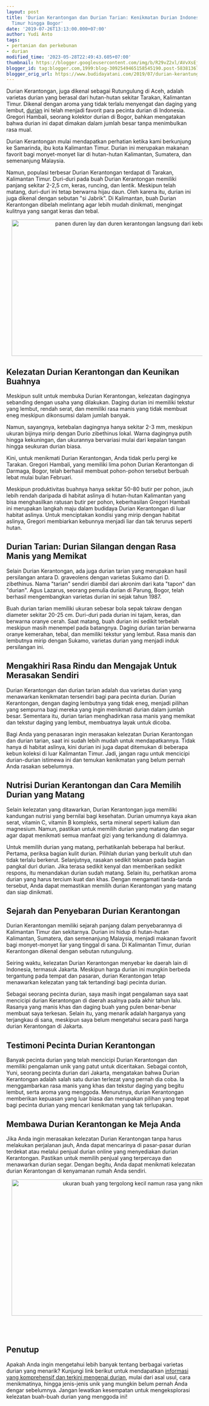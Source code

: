 ```yaml
---
layout: post
title: 'Durian Kerantongan dan Durian Tarian: Kenikmatan Durian Indonesia dari Kalimantan
  Timur hingga Bogor'
date: '2019-07-26T13:13:00.000+07:00'
author: Yudi Anto
tags:
- pertanian dan perkebunan
- durian
modified_time: '2023-05-28T22:49:43.605+07:00'
thumbnail: https://blogger.googleusercontent.com/img/b/R29vZ2xl/AVvXsEjqJdoE17l2iRGF-9oKHhZGUJTRZ6d_f5qfn9Yr8TNjpoMjbLw1PE1v0l_JX-_7hbDKgErZf9eBZajTJ0wry3CN9GcWJksP3gHJ-wlJiB-ZdO5fbPf3npJsuoAIC5MGcyMJE8PupD_K7C9FvriPT0hPYz7qxnEfe0kmoh1IhJEj6vw8Q5E8nAruCe90Jw/s72-w640-c-h360/duren2.jpg
blogger_id: tag:blogger.com,1999:blog-3092549465158545190.post-5838136707789379851
blogger_orig_url: https://www.budidayatani.com/2019/07/durian-kerantungan-dari-samarinda.html
---
```


<p>Durian Kerantongan, juga dikenal sebagai Rutungulung di Aceh, adalah varietas durian yang berasal dari hutan-hutan sekitar Tarakan, Kalimantan Timur. Dikenal dengan aroma yang tidak terlalu menyengat dan daging yang lembut, <a href="https://www.budidayatani.com/search/label/durian">durian</a> ini telah menjadi favorit para pecinta durian di Indonesia. Gregori Hambali, seorang kolektor durian di Bogor, bahkan mengatakan bahwa durian ini dapat dimakan dalam jumlah besar tanpa menimbulkan rasa mual.</p><p>Durian Kerantongan mulai mendapatkan perhatian ketika kami berkunjung ke Samarinda, ibu kota Kalimantan Timur. Durian ini merupakan makanan favorit bagi monyet-monyet liar di hutan-hutan Kalimantan, Sumatera, dan semenanjung Malaysia.</p><p>Namun, populasi terbesar Durian Kerantongan terdapat di Tarakan, Kalimantan Timur. Duri-duri pada buah Durian Kerantongan memiliki panjang sekitar 2-2,5 cm, keras, runcing, dan lentik. Meskipun telah matang, duri-duri ini tetap berwarna hijau daun. Oleh karena itu, durian ini juga dikenal dengan sebutan "si Jabrik". Di Kalimantan, buah Durian Kerantongan dibelah melintang agar lebih mudah dinikmati, mengingat kulitnya yang sangat keras dan tebal.</p><div class="separator" style="clear: both; text-align: center;"><a href="https://blogger.googleusercontent.com/img/b/R29vZ2xl/AVvXsEjqJdoE17l2iRGF-9oKHhZGUJTRZ6d_f5qfn9Yr8TNjpoMjbLw1PE1v0l_JX-_7hbDKgErZf9eBZajTJ0wry3CN9GcWJksP3gHJ-wlJiB-ZdO5fbPf3npJsuoAIC5MGcyMJE8PupD_K7C9FvriPT0hPYz7qxnEfe0kmoh1IhJEj6vw8Q5E8nAruCe90Jw/s2133/duren2.jpg" imageanchor="1" style="margin-left: 1em; margin-right: 1em;"><img alt="panen duren lay dan duren kerantongan langsung dari kebunnya" border="0" data-original-height="1200" data-original-width="2133" height="360" src="https://blogger.googleusercontent.com/img/b/R29vZ2xl/AVvXsEjqJdoE17l2iRGF-9oKHhZGUJTRZ6d_f5qfn9Yr8TNjpoMjbLw1PE1v0l_JX-_7hbDKgErZf9eBZajTJ0wry3CN9GcWJksP3gHJ-wlJiB-ZdO5fbPf3npJsuoAIC5MGcyMJE8PupD_K7C9FvriPT0hPYz7qxnEfe0kmoh1IhJEj6vw8Q5E8nAruCe90Jw/w640-h360/duren2.jpg" width="640" /></a></div><h2>Kelezatan Durian Kerantongan dan Keunikan Buahnya</h2><p>Meskipun sulit untuk membuka Durian Kerantongan, kelezatan dagingnya sebanding dengan usaha yang dilakukan. Daging durian ini memiliki tekstur yang lembut, rendah serat, dan memiliki rasa manis yang tidak membuat eneg meskipun dikonsumsi dalam jumlah banyak.</p><p>Namun, sayangnya, ketebalan dagingnya hanya sekitar 2-3 mm, meskipun ukuran bijinya mirip dengan Durio zibethinus lokal. Warna dagingnya putih hingga kekuningan, dan ukurannya bervariasi mulai dari kepalan tangan hingga seukuran durian biasa.</p><p>Kini, untuk menikmati Durian Kerantongan, Anda tidak perlu pergi ke Tarakan. Gregori Hambali, yang memiliki lima pohon Durian Kerantongan di Darmaga, Bogor, telah berhasil membuat pohon-pohon tersebut berbuah lebat mulai bulan Februari.</p><p>Meskipun produktivitas buahnya hanya sekitar 50-80 butir per pohon, jauh lebih rendah daripada di habitat aslinya di hutan-hutan Kalimantan yang bisa menghasilkan ratusan butir per pohon, keberhasilan Gregori Hambali ini merupakan langkah maju dalam budidaya Durian Kerantongan di luar habitat aslinya. Untuk menciptakan kondisi yang mirip dengan habitat aslinya, Gregori membiarkan kebunnya menjadi liar dan tak terurus seperti hutan.</p><h2>Durian Tarian: Durian Silangan dengan Rasa Manis yang Memikat</h2><p>Selain Durian Kerantongan, ada juga durian tarian yang merupakan hasil persilangan antara D. graveolens dengan varietas Sukamo dari D. zibethinus. Nama "tarian" sendiri diambil dari akronim dari kata "tapon" dan "durian". Agus Lazarus, seorang pemulia durian di Parung, Bogor, telah berhasil mengembangkan varietas durian ini sejak tahun 1987.</p><p>Buah durian tarian memiliki ukuran sebesar bola sepak takraw dengan diameter sekitar 20-25 cm. Duri-duri pada durian ini tajam, keras, dan berwarna oranye cerah. Saat matang, buah durian ini sedikit terbelah meskipun masih menempel pada batangnya. Daging durian tarian berwarna oranye kemerahan, tebal, dan memiliki tekstur yang lembut. Rasa manis dan lembutnya mirip dengan Sukamo, varietas durian yang menjadi induk persilangan ini.</p><h2>Mengakhiri Rasa Rindu dan Mengajak Untuk Merasakan Sendiri</h2><p>Durian Kerantongan dan durian tarian adalah dua varietas durian yang menawarkan kenikmatan tersendiri bagi para pecinta durian. Durian Kerantongan, dengan daging lembutnya yang tidak eneg, menjadi pilihan yang sempurna bagi mereka yang ingin menikmati durian dalam jumlah besar. Sementara itu, durian tarian menghadirkan rasa manis yang memikat dan tekstur daging yang lembut, membuatnya layak untuk dicoba.</p><p>Bagi Anda yang penasaran ingin merasakan kelezatan Durian Kerantongan dan durian tarian, saat ini sudah lebih mudah untuk mendapatkannya. Tidak hanya di habitat aslinya, kini durian ini juga dapat ditemukan di beberapa kebun koleksi di luar Kalimantan Timur. Jadi, jangan ragu untuk mencicipi durian-durian istimewa ini dan temukan kenikmatan yang belum pernah Anda rasakan sebelumnya.</p><h2>Nutrisi Durian Kerantongan dan Cara Memilih Durian yang Matang</h2><p>Selain kelezatan yang ditawarkan, Durian Kerantongan juga memiliki kandungan nutrisi yang bernilai bagi kesehatan. Durian umumnya kaya akan serat, vitamin C, vitamin B kompleks, serta mineral seperti kalium dan magnesium. Namun, pastikan untuk memilih durian yang matang dan segar agar dapat menikmati semua manfaat gizi yang terkandung di dalamnya.</p><p>Untuk memilih durian yang matang, perhatikanlah beberapa hal berikut. Pertama, periksa bagian kulit durian. Pilihlah durian yang berkulit utuh dan tidak terlalu berkerut. Selanjutnya, rasakan sedikit tekanan pada bagian pangkal duri durian. Jika terasa sedikit kenyal dan memberikan sedikit respons, itu menandakan durian sudah matang. Selain itu, perhatikan aroma durian yang harus tercium kuat dan khas. Dengan mengamati tanda-tanda tersebut, Anda dapat memastikan memilih durian Kerantongan yang matang dan siap dinikmati.</p><h2>Sejarah dan Penyebaran Durian Kerantongan</h2><p>Durian Kerantongan memiliki sejarah panjang dalam penyebarannya di Kalimantan Timur dan sekitarnya. Durian ini hidup di hutan-hutan Kalimantan, Sumatera, dan semenanjung Malaysia, menjadi makanan favorit bagi monyet-monyet liar yang tinggal di sana. Di Kalimantan Timur, durian Kerantongan dikenal dengan sebutan rutungulung.</p><p>Seiring waktu, kelezatan Durian Kerantongan menyebar ke daerah lain di Indonesia, termasuk Jakarta. Meskipun harga durian ini mungkin berbeda tergantung pada tempat dan pasaran, durian Kerantongan tetap menawarkan kelezatan yang tak tertandingi bagi pecinta durian.</p><p>Sebagai seorang pecinta durian, saya masih ingat pengalaman saya saat mencicipi durian Kerantongan di daerah asalnya pada akhir tahun lalu. Rasanya yang manis khas dan daging buah yang pulen benar-benar membuat saya terkesan. Selain itu, yang menarik adalah harganya yang terjangkau di sana, meskipun saya belum mengetahui secara pasti harga durian Kerantongan di Jakarta.</p><h2>Testimoni Pecinta Durian Kerantongan</h2><p>Banyak pecinta durian yang telah mencicipi Durian Kerantongan dan memiliki pengalaman unik yang patut untuk diceritakan. Sebagai contoh, Yuni, seorang pecinta durian dari Jakarta, mengatakan bahwa Durian Kerantongan adalah salah satu durian terlezat yang pernah dia coba. Ia menggambarkan rasa manis yang khas dan tekstur daging yang begitu lembut, serta aroma yang menggoda. Menurutnya, durian Kerantongan memberikan kepuasan yang luar biasa dan merupakan pilihan yang tepat bagi pecinta durian yang mencari kenikmatan yang tak terlupakan.</p><h2>Membawa Durian Kerantongan ke Meja Anda</h2><p>Jika Anda ingin merasakan kelezatan Durian Kerantongan tanpa harus melakukan perjalanan jauh, Anda dapat mencarinya di pasar-pasar durian terdekat atau melalui penjual durian online yang menyediakan durian Kerantongan. Pastikan untuk memilih penjual yang terpercaya dan menawarkan durian segar. Dengan begitu, Anda dapat menikmati kelezatan durian Kerantongan di kenyamanan rumah Anda sendiri.</p><div class="separator" style="clear: both; text-align: center;"><a href="https://blogger.googleusercontent.com/img/b/R29vZ2xl/AVvXsEiIeAswilOWVPa6bGHDVsAdBL7XqL3jVUHlICscSYnOrgWFljD3n32ZK-nQ0lKiHe0kn-6ZS68oMI9LuMZHJtlKawz7iJzvl6ae5hOuSpY778QT3CckgtSbIr5AIBT5t62JsistYtSQWDp3HnIOF172lw8eC3Po0B-8VZTJKli_VzTJyM_-5hB6uS0_Ew/s2133/duren(4).jpg" imageanchor="1" style="margin-left: 1em; margin-right: 1em;"><img alt="ukuran buah yang tergolong kecil namun rasa yang nikmat" border="0" data-original-height="1200" data-original-width="2133" height="360" src="https://blogger.googleusercontent.com/img/b/R29vZ2xl/AVvXsEiIeAswilOWVPa6bGHDVsAdBL7XqL3jVUHlICscSYnOrgWFljD3n32ZK-nQ0lKiHe0kn-6ZS68oMI9LuMZHJtlKawz7iJzvl6ae5hOuSpY778QT3CckgtSbIr5AIBT5t62JsistYtSQWDp3HnIOF172lw8eC3Po0B-8VZTJKli_VzTJyM_-5hB6uS0_Ew/w640-h360/duren(4).jpg" width="640" /></a></div><br /><p><br /></p><h2>Penutup</h2><p>Apakah Anda ingin mengetahui lebih banyak tentang berbagai varietas durian yang menarik? Kunjungi link berikut untuk mendapatkan <a href="https://www.budidayatani.com/search/label/durian">informasi yang komprehensif dan terkini mengenai durian</a>, mulai dari asal usul, cara menikmatinya, hingga jenis-jenis unik yang mungkin belum pernah Anda dengar sebelumnya. Jangan lewatkan kesempatan untuk mengeksplorasi kelezatan buah-buah durian yang menggoda ini!</p>